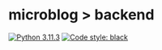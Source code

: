 # microblog > backend
<!-- Badge for Python version, Buildkite, black linter -->
[![Python 3.11.3](https://img.shields.io/badge/python-3.11.3-blue.svg)](https://www.python.org/downloads/release/python-3113/) [![Code style: black](https://img.shields.io/badge/code%20style-black-000000.svg)](https://github.com/psf/black)
